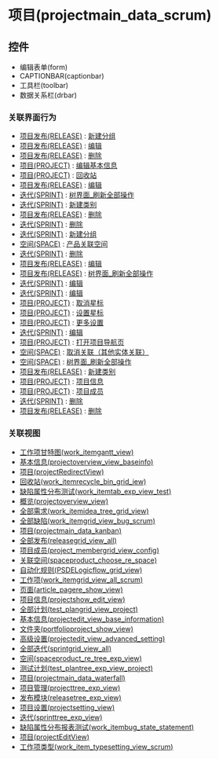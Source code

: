 # 项目(projectmain_data_scrum)  <!-- {docsify-ignore-all} -->






## 控件
  * 编辑表单(form)
  * CAPTIONBAR(captionbar)
  * 工具栏(toolbar)
  * 数据关系栏(drbar)


### 关联界面行为
  * [项目发布(RELEASE)](module/ProjMgmt/Release) : [新建分组](module/ProjMgmt/Release#界面行为)
  * [项目发布(RELEASE)](module/ProjMgmt/Release) : [编辑](module/ProjMgmt/Release#界面行为)
  * [项目发布(RELEASE)](module/ProjMgmt/Release) : [删除](module/ProjMgmt/Release#界面行为)
  * [项目(PROJECT)](module/ProjMgmt/Project) : [编辑基本信息](module/ProjMgmt/Project#界面行为)
  * [项目(PROJECT)](module/ProjMgmt/Project) : [回收站](module/ProjMgmt/Project#界面行为)
  * [项目发布(RELEASE)](module/ProjMgmt/Release) : [编辑](module/ProjMgmt/Release#界面行为)
  * [迭代(SPRINT)](module/ProjMgmt/Sprint) : [树界面_刷新全部操作](module/ProjMgmt/Sprint#界面行为)
  * [迭代(SPRINT)](module/ProjMgmt/Sprint) : [新建类别](module/ProjMgmt/Sprint#界面行为)
  * [项目发布(RELEASE)](module/ProjMgmt/Release) : [删除](module/ProjMgmt/Release#界面行为)
  * [迭代(SPRINT)](module/ProjMgmt/Sprint) : [删除](module/ProjMgmt/Sprint#界面行为)
  * [迭代(SPRINT)](module/ProjMgmt/Sprint) : [新建分组](module/ProjMgmt/Sprint#界面行为)
  * [空间(SPACE)](module/Wiki/Space) : [产品关联空间](module/Wiki/Space#界面行为)
  * [迭代(SPRINT)](module/ProjMgmt/Sprint) : [删除](module/ProjMgmt/Sprint#界面行为)
  * [项目发布(RELEASE)](module/ProjMgmt/Release) : [编辑](module/ProjMgmt/Release#界面行为)
  * [项目发布(RELEASE)](module/ProjMgmt/Release) : [树界面_刷新全部操作](module/ProjMgmt/Release#界面行为)
  * [迭代(SPRINT)](module/ProjMgmt/Sprint) : [编辑](module/ProjMgmt/Sprint#界面行为)
  * [迭代(SPRINT)](module/ProjMgmt/Sprint) : [编辑](module/ProjMgmt/Sprint#界面行为)
  * [项目(PROJECT)](module/ProjMgmt/Project) : [取消星标](module/ProjMgmt/Project#界面行为)
  * [项目(PROJECT)](module/ProjMgmt/Project) : [设置星标](module/ProjMgmt/Project#界面行为)
  * [项目(PROJECT)](module/ProjMgmt/Project) : [更多设置](module/ProjMgmt/Project#界面行为)
  * [迭代(SPRINT)](module/ProjMgmt/Sprint) : [编辑](module/ProjMgmt/Sprint#界面行为)
  * [项目(PROJECT)](module/ProjMgmt/Project) : [打开项目导航页](module/ProjMgmt/Project#界面行为)
  * [空间(SPACE)](module/Wiki/Space) : [取消关联（其他实体关联）](module/Wiki/Space#界面行为)
  * [空间(SPACE)](module/Wiki/Space) : [树界面_刷新全部操作](module/Wiki/Space#界面行为)
  * [项目发布(RELEASE)](module/ProjMgmt/Release) : [新建类别](module/ProjMgmt/Release#界面行为)
  * [项目(PROJECT)](module/ProjMgmt/Project) : [项目信息](module/ProjMgmt/Project#界面行为)
  * [项目(PROJECT)](module/ProjMgmt/Project) : [项目成员](module/ProjMgmt/Project#界面行为)
  * [迭代(SPRINT)](module/ProjMgmt/Sprint) : [删除](module/ProjMgmt/Sprint#界面行为)
  * [项目发布(RELEASE)](module/ProjMgmt/Release) : [删除](module/ProjMgmt/Release#界面行为)

### 关联视图
  * [工作项甘特图(work_itemgantt_view)](app/view/work_itemgantt_view)
  * [基本信息(projectoverview_view_baseinfo)](app/view/projectoverview_view_baseinfo)
  * [项目(projectRedirectView)](app/view/projectRedirectView)
  * [回收站(work_itemrecycle_bin_grid_iew)](app/view/work_itemrecycle_bin_grid_iew)
  * [缺陷属性分布测试(work_itemtab_exp_view_test)](app/view/work_itemtab_exp_view_test)
  * [概览(projectoverview_view)](app/view/projectoverview_view)
  * [全部需求(work_itemidea_tree_grid_view)](app/view/work_itemidea_tree_grid_view)
  * [全部缺陷(work_itemgrid_view_bug_scrum)](app/view/work_itemgrid_view_bug_scrum)
  * [项目(projectmain_data_kanban)](app/view/projectmain_data_kanban)
  * [全部发布(releasegrid_view_all)](app/view/releasegrid_view_all)
  * [项目成员(project_membergrid_view_config)](app/view/project_membergrid_view_config)
  * [关联空间(spaceproduct_choose_re_space)](app/view/spaceproduct_choose_re_space)
  * [自动化规则(PSDELogicflow_grid_view)](app/view/PSDELogicflow_grid_view)
  * [工作项(work_itemgrid_view_all_scrum)](app/view/work_itemgrid_view_all_scrum)
  * [页面(article_pagere_show_view)](app/view/article_pagere_show_view)
  * [项目信息(projectshow_edit_view)](app/view/projectshow_edit_view)
  * [全部计划(test_plangrid_view_project)](app/view/test_plangrid_view_project)
  * [基本信息(projectedit_view_base_information)](app/view/projectedit_view_base_information)
  * [文件夹(portfolioproject_show_view)](app/view/portfolioproject_show_view)
  * [高级设置(projectedit_view_advanced_setting)](app/view/projectedit_view_advanced_setting)
  * [全部迭代(sprintgrid_view_all)](app/view/sprintgrid_view_all)
  * [空间(spaceproduct_re_tree_exp_view)](app/view/spaceproduct_re_tree_exp_view)
  * [测试计划(test_plantree_exp_view_project)](app/view/test_plantree_exp_view_project)
  * [项目(projectmain_data_waterfall)](app/view/projectmain_data_waterfall)
  * [项目管理(projecttree_exp_view)](app/view/projecttree_exp_view)
  * [发布模块(releasetree_exp_view)](app/view/releasetree_exp_view)
  * [项目设置(projectsetting_view)](app/view/projectsetting_view)
  * [迭代(sprinttree_exp_view)](app/view/sprinttree_exp_view)
  * [缺陷属性分布报表测试(work_itembug_state_statement)](app/view/work_itembug_state_statement)
  * [项目(projectEditView)](app/view/projectEditView)
  * [工作项类型(work_item_typesetting_view_scrum)](app/view/work_item_typesetting_view_scrum)

<script>
 const { createApp } = Vue
  createApp({
    data() {
      return {
        message: '!'
      }
    }
  }).use(ElementPlus).mount('#app')
</script>